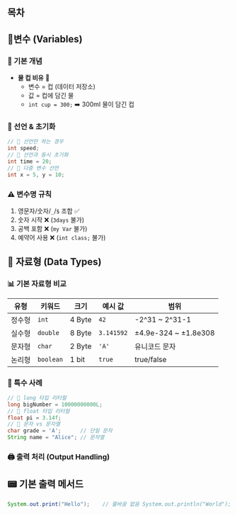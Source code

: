## 목차
## 🧩변수 (Variables)
### 📌 기본 개념
- **물 컵 비유** 🥤
    - 변수 = 컵 (데이터 저장소)
    - 값 = 컵에 담긴 물
    - `int cup = 300;` ➡️ 300ml 물이 담긴 컵
### 📝 선언 & 초기화
```java
// 🎯 선언만 하는 경우 
int speed; 
// 🎯 선언과 동시 초기화 
int time = 20; 
// 🎯 다중 변수 선언 
int x = 5, y = 10;
```
### ⚠️ 변수명 규칙
1. 영문자/숫자/`_`/`$` 조합 ✅
2. 숫자 시작 ❌ (`3days` 불가)
3. 공백 포함 ❌ (`my Var` 불가)
4. 예약어 사용 ❌ (`int class;` 불가)
## 🔡 자료형 (Data Types)
### 📊 기본 자료형 비교

| 유형  | 키워드       | 크기     | 예시 값       | 범위                   |
| --- | --------- | ------ | ---------- | -------------------- |
| 정수형 | `int`     | 4 Byte | `42`       | -2^31 ~ 2^31-1       |
| 실수형 | `double`  | 8 Byte | `3.141592` | ±4.9e-324 ~ ±1.8e308 |
| 문자형 | `char`    | 2 Byte | `'A'`      | 유니코드 문자              |
| 논리형 | `boolean` | 1 bit  | `true`     | true/false           |
### 🧪 특수 사례
```java
// 🎯 long 타입 리터럴 
long bigNumber = 10000000000L; 
// 🎯 float 타입 리터럴 
float pi = 3.14f; 
// 🎯 문자 vs 문자열 
char grade = 'A';      // 단일 문자 
String name = "Alice"; // 문자열
```

### 🖨️ 출력 처리 (Output Handling)
## 📟 기본 출력 메서드
```java
System.out.print("Hello");    // 줄바꿈 없음 System.out.println("World");  // 줄바꿈 포함
```
